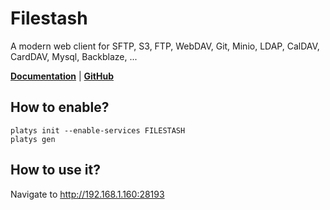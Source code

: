 # Filestash

A modern web client for SFTP, S3, FTP, WebDAV, Git, Minio, LDAP, CalDAV, CardDAV, Mysql, Backblaze, ...

**[Documentation](https://github.com/mickael-kerjean/filestash)** | **[GitHub](https://github.com/mickael-kerjean/filestash)**

## How to enable?

```
platys init --enable-services FILESTASH
platys gen
```

## How to use it?

Navigate to <http://192.168.1.160:28193>